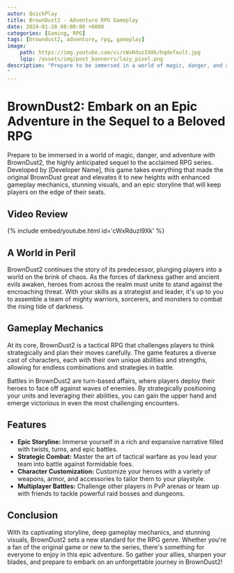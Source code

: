```yaml
---
autor: QuickPlay
title: BrownDust2 - Adventure RPG Gameplay
date: 2024-01-28 08:00:00 +0000
categories: [Gaming, RPG]
tags: [browndust2, adventure, rpg, gameplay]
image: 
    path: https://img.youtube.com/vi/cWxRduzI9Xk/hqdefault.jpg
    lqip: /assets/img/post_bannerrs/lazy_pixel.png
description: "Prepare to be immersed in a world of magic, danger, and adventure with BrownDust2, the highly anticipated sequel to the acclaimed RPG series. Developed by [Developer Name], this game takes everything that made the original BrownDust great and elevates it to new heights with enhanced gameplay mechanics, stunning visuals, and an epic storyline that will keep players on the edge of their seats.
"
---
```


# BrownDust2: Embark on an Epic Adventure in the Sequel to a Beloved RPG

Prepare to be immersed in a world of magic, danger, and adventure with BrownDust2, the highly anticipated sequel to the acclaimed RPG series. Developed by [Developer Name], this game takes everything that made the original BrownDust great and elevates it to new heights with enhanced gameplay mechanics, stunning visuals, and an epic storyline that will keep players on the edge of their seats.

## Video Review

{% include embed/youtube.html id='cWxRduzI9Xk' %}

## A World in Peril

BrownDust2 continues the story of its predecessor, plunging players into a world on the brink of chaos. As the forces of darkness gather and ancient evils awaken, heroes from across the realm must unite to stand against the encroaching threat. With your skills as a strategist and leader, it's up to you to assemble a team of mighty warriors, sorcerers, and monsters to combat the rising tide of darkness.

## Gameplay Mechanics

At its core, BrownDust2 is a tactical RPG that challenges players to think strategically and plan their moves carefully. The game features a diverse cast of characters, each with their own unique abilities and strengths, allowing for endless combinations and strategies in battle.

Battles in BrownDust2 are turn-based affairs, where players deploy their heroes to face off against waves of enemies. By strategically positioning your units and leveraging their abilities, you can gain the upper hand and emerge victorious in even the most challenging encounters.

## Features

- **Epic Storyline:** Immerse yourself in a rich and expansive narrative filled with twists, turns, and epic battles.
- **Strategic Combat:** Master the art of tactical warfare as you lead your team into battle against formidable foes.
- **Character Customization:** Customize your heroes with a variety of weapons, armor, and accessories to tailor them to your playstyle.
- **Multiplayer Battles:** Challenge other players in PvP arenas or team up with friends to tackle powerful raid bosses and dungeons.

## Conclusion

With its captivating storyline, deep gameplay mechanics, and stunning visuals, BrownDust2 sets a new standard for the RPG genre. Whether you're a fan of the original game or new to the series, there's something for everyone to enjoy in this epic adventure. So gather your allies, sharpen your blades, and prepare to embark on an unforgettable journey in BrownDust2!

